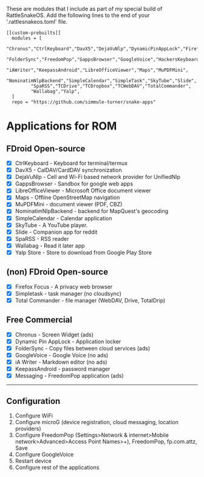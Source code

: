 These are modules that I include as part of my special build of RattleSnakeOS.
Add the following lines to the end of your '.rattlesnakeos.toml' file.

    [[custom-prebuilts]]
      modules = [
             "Chronus","CtrlKeyboard","DavX5","DejaVuNlp","DynamicPinAppLock","FirefoxFocus",
             "FolderSync","FreedomPop","GappsBrowser","GoogleVoice","HackersKeyboard",
             "iAWriter","KeepassAndroid","LibreOfficeViewer","Maps","MuPDFMini",
             "NominatimNlpBackend","SimpleCalendar","SimpleTask","SkyTube","Slide",
             "SpaRSS","TCDrive","TCDropbox","TCWebDAV","TotalCommander",
             "Wallabag","Yalp",
      ]
      repo = "https://github.com/simmule-turner/snake-apps"


# Applications for ROM

## FDroid Open-source
- [x] CtrlKeyboard - Keyboard for terminal/termux
- [x] DavX5 - CalDAV/CardDAV synchronization
- [x] DejaVuNlp - Cell and Wi-Fi based network provider for UnifiedNlp
- [x] GappsBrowser - Sandbox for google web apps
- [x] LibreOfficeViewer - Microsoft Office document viewer
- [x] Maps - Offline OpenStreetMap navigation
- [x] MuPDFMini - document viewer (PDF, CBZ)
- [x] NominatimNlpBackend - backend for MapQuest's geocoding
- [x] SimpleCalendar - Calendar application
- [x] SkyTube - A YouTube player.
- [x] Slide - Companion app for reddit
- [x] SpaRSS - RSS reader
- [x] Wallabag - Read it later app
- [x] Yalp Store - Store to download from Google Play Store

## (non) FDroid Open-source
- [x] Firefox Focus - A privacy web browser
- [x] Simpletask - task manager (no cloudsync)
- [x] Total Commander - file manager (WebDAV, Drive, TotalDrip)

## Free Commercial
- [x] Chronus - Screen Widget (ads)
- [x] Dynamic Pin AppLock - Application locker
- [x] FolderSync - Copy files between cloud services (ads)
- [x] GoogleVoice - Google Voice (no ads)
- [x] iA Writer - Markdown editor (no ads)
- [x] KeepassAndroid - password manager
- [x] Messaging - FreedomPop application (ads)

***
## Configuration

1. Configure WiFi 
1. Configure microG (device registration, cloud messaging, location providers)
1. Configure FreedomPop (Settings>Network & internet>Mobile network>Advanced>Access Point Names>+), FreedomPop, fp.com.attz, Save
1. Configure GoogleVoice
1. Restart device
1. Configure rest of the applications
